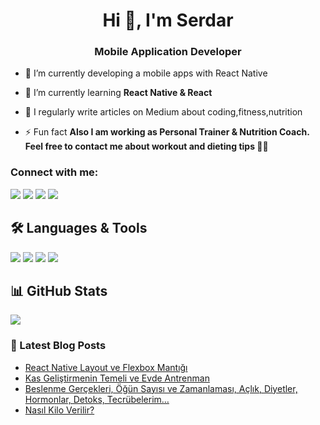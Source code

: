 <h1 align="center">Hi 👋, I'm Serdar</h1>
<h3 align="center">Mobile Application Developer</h3>

- 🔭 I’m currently developing a mobile apps with React Native

- 🌱 I’m currently learning **React Native & React**

- 📝 I regularly write articles on Medium about coding,fitness,nutrition

- ⚡ Fun fact **Also I am working as Personal Trainer & Nutrition Coach. Feel free to contact me about workout and dieting tips 🏋️‍♂️**

### Connect with me:
[![](https://img.shields.io/badge/linkedin-%230077B5.svg?&style=for-the-badge&logo=linkedin&logoColor=white)](https://www.linkedin.com/in/serdar-bedir-24a076159/)
[![](https://img.shields.io/badge/medium-%2312100E.svg?&style=for-the-badge&logo=medium&logoColor=white)](https://srdrbdrd.medium.com/)
[![](https://img.shields.io/badge/-Hackerrank-2EC866?style=for-the-badge&logo=HackerRank&logoColor=white)](https://www.hackerrank.com/srdrbdrd)
[![](https://img.shields.io/badge/Instagram-E4405F?style=for-the-badge&logo=instagram&logoColor=white)](https://www.instagram.com/srdrbdrd/)

## 🛠 Languages & Tools 

<img src="https://img.shields.io/badge/React_Native-20232A?style=for-the-badge&logo=react&logoColor=61DAFB"></img>
<img src="https://img.shields.io/badge/JavaScript-323330?style=for-the-badge&logo=javascript&logoColor=F7DF1E"></img>
<img src="https://img.shields.io/badge/Java-ED8B00?style=for-the-badge&logo=java&logoColor=white"></img>
<img src="https://img.shields.io/badge/MySQL-005C84?style=for-the-badge&logo=mysql&logoColor=white"></img>

## 📊 GitHub Stats
<img src="https://github-readme-stats.vercel.app/api?username=srdrbdrd&count_private=true&show_icons=true&theme=prussian">

### 📕 Latest Blog Posts

<!-- BLOG-POST-LIST:START -->
- [React Native Layout ve Flexbox Mantığı](https://srdrbdrd.medium.com/react-native-layout-ve-flexbox-mant%C4%B1%C4%9F%C4%B1-82e314f4a950?p=82e314f4a950)
- [Kas Geliştirmenin Temeli ve Evde Antrenman](https://srdrbdrd.medium.com/kas-geli%C5%9Ftirmenin-temeli-ve-evde-antrenman-275d7332bbb2)
- [Beslenme Gerçekleri, Öğün Sayısı ve Zamanlaması, Açlık, Diyetler, Hormonlar, Detoks, Tecrübelerim…](https://srdrbdrd.medium.com/do%C4%9Fru-beslenme-%C3%B6%C4%9F%C3%BCn-say%C4%B1s%C4%B1-ve-zamanlamas%C4%B1-a%C3%A7l%C4%B1k-diyetler-hormonlar-tecr%C3%BCbelerim-66d70c5c1fc5)
- [Nasıl Kilo Verilir?](https://srdrbdrd.medium.com/nas%C4%B1l-kilo-verilir-51478e1e77a2)
<!-- BLOG-POST-LIST:END -->




